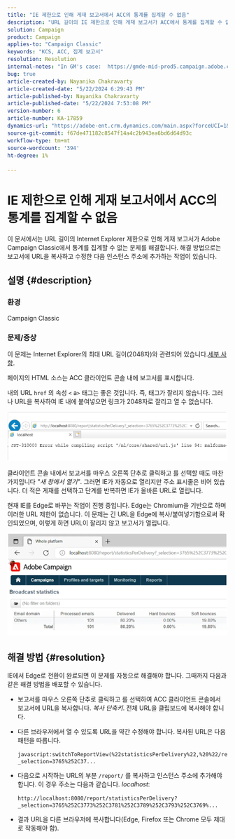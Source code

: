 ```yaml
---
title: "IE 제한으로 인해 게재 보고서에서 ACC의 통계를 집계할 수 없음"
description: "URL 길이의 IE 제한으로 인해 게재 보고서가 ACC에서 통계를 집계할 수 없는 문제를 해결하는 방법을 알아봅니다."
solution: Campaign
product: Campaign
applies-to: "Campaign Classic"
keywords: "KCS, ACC, 집계 보고서"
resolution: Resolution
internal-notes: "In GM's case:  https://gmde-mid-prod5.campaign.adobe.com//report/statisticsPerDelivery?_selection="
bug: true
article-created-by: Nayanika Chakravarty
article-created-date: "5/22/2024 6:29:43 PM"
article-published-by: Nayanika Chakravarty
article-published-date: "5/22/2024 7:53:08 PM"
version-number: 6
article-number: KA-17859
dynamics-url: "https://adobe-ent.crm.dynamics.com/main.aspx?forceUCI=1&pagetype=entityrecord&etn=knowledgearticle&id=65e1593b-6918-ef11-9f89-000d3a37816b"
source-git-commit: f67de471182c8547f14a4c2b943ea6bd6d64d93c
workflow-type: tm+mt
source-wordcount: '394'
ht-degree: 1%

---
```


# IE 제한으로 인해 게재 보고서에서 ACC의 통계를 집계할 수 없음


이 문서에서는 URL 길이의 Internet Explorer 제한으로 인해 게재 보고서가 Adobe Campaign Classic에서 통계를 집계할 수 없는 문제를 해결합니다. 해결 방법으로는 보고서에 URL을 복사하고 수정한 다음 인스턴스 주소에 추가하는 작업이 있습니다.

## 설명 {#description}


### 환경

Campaign Classic

### 문제/증상

이 문제는 Internet Explorer의 최대 URL 길이(2048자)와 관련되어 있습니다.[세부 사항](https://support.microsoft.com/en-us/topic/maximum-url-length-is-2-083-characters-in-internet-explorer-174e7c8a-6666-f4e0-6fd6-908b53c12246).

페이지의 HTML 소스는 ACC 클라이언트 콘솔 내에 보고서를 표시합니다.

내의 URL `href` 의 속성 `<` a`>`  태그는 좋은 것입니다. 즉, 태그가 잘리지 않습니다. 그러나 URL을 복사하여 IE 내에 붙여넣으면 링크가 2048자로 잘리고 열 수 없습니다.

![](assets/___14c9b5c2-7218-ef11-9f8a-6045bd026dc7___.png)

클라이언트 콘솔 내에서 보고서를 마우스 오른쪽 단추로 클릭하고 를 선택할 때도 마찬가지입니다 *&quot;새 창에서 열기&quot;*. 그러면 IE가 자동으로 열리지만 주소 표시줄은 비어 있습니다. 더 적은 게재를 선택하고 단계를 반복하면 IE가 올바른 URL로 열립니다.

현재 IE를 Edge로 바꾸는 작업이 진행 중입니다. Edge는 Chromium을 기반으로 하며 이러한 URL 제한이 없습니다. 이 문제는 긴 URL을 Edge에 복사/붙여넣기함으로써 확인되었으며, 이렇게 하면 URL이 잘리지 않고 보고서가 열립니다.

![](assets/___1ec9b5c2-7218-ef11-9f8a-6045bd026dc7___.png)


## 해결 방법 {#resolution}


IE에서 Edge로 전환이 완료되면 이 문제를 자동으로 해결해야 합니다. 그때까지 다음과 같은 해결 방법을 배포할 수 있습니다.

- 보고서를 마우스 오른쪽 단추로 클릭하고 를 선택하여 ACC 클라이언트 콘솔에서 보고서에 URL을 복사합니다. *복사 단축키*. 전체 URL을 클립보드에 복사해야 합니다.
- 다른 브라우저에서 열 수 있도록 URL을 약간 수정해야 합니다. 복사된 URL은 다음 패턴을 따릅니다.



  ```
  javascript:switchToReportView(%22statisticsPerDelivery%22,%20%22/report/statisticsPerDelivery?_selection=3765%252C37...
  ```


- 다음으로 시작하는 URL의 부분 `/report/` 를 복사하고 인스턴스 주소에 추가해야 합니다. 이 경우 주소는 다음과 같습니다. *localhost*:


  ```
  http://localhost:8080/report/statisticsPerDelivery?_selection=3765%252C3773%252C3781%252C3789%252C3793%252C3769%...
  ```


- 결과 URL을 다른 브라우저에 복사합니다(Edge, Firefox 또는 Chrome 모두 제대로 작동해야 함).

